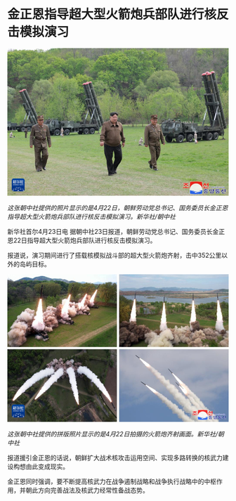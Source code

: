 # 金正恩指导超大型火箭炮兵部队进行核反击模拟演习

![c94f8349333ea7a4aeed3ba4095f0197.jpg](https://raw.githubusercontent.com/qqhsx/qqnews_image/main/2024/04/23/金正恩指导超大型火箭炮兵部队进行核反击模拟演习/c94f8349333ea7a4aeed3ba4095f0197.jpg)

_这张朝中社提供的照片显示的是4月22日，朝鲜劳动党总书记、国务委员长金正恩指导超大型火箭炮兵部队进行核反击模拟演习。新华社/朝中社_

新华社首尔4月23日电 据朝中社23日报道，朝鲜劳动党总书记、国务委员长金正恩22日指导超大型火箭炮兵部队进行核反击模拟演习。

报道说，演习期间进行了搭载核模拟战斗部的超大型火箭炮齐射，击中352公里以外的岛屿目标。

![425e025b5f8e815a73398ba4d5d6e445.jpg](https://raw.githubusercontent.com/qqhsx/qqnews_image/main/2024/04/23/金正恩指导超大型火箭炮兵部队进行核反击模拟演习/425e025b5f8e815a73398ba4d5d6e445.jpg)

_这张朝中社提供的拼版照片显示的是4月22日拍摄的火箭炮齐射画面。新华社/朝中社_

报道援引金正恩的话说，朝鲜扩大战术核攻击运用空间、实现多路转换的核武力建设构想由此变成现实。

金正恩同时强调，要不断提高核武力在战争遏制战略和战争执行战略中的中枢作用，并朝此方向完善战法及核武力经常性备战态势。

